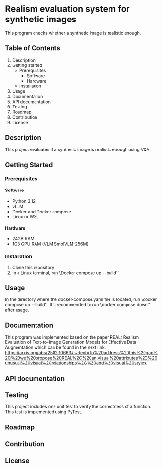 # Realism evaluation system for synthetic images
This program checks whether a synthetic image is realistic enough.

## Table of Contents
1. Description
2. Getting started
    - Prerequisites
        * Software
        * Hardware
    - Installation
4. Usage
5. Documentation
6. API documentation
7. Testing
8. Roadmap
9. Contribution
10. License


## Description
This project evaluates if a synthetic image is realistic enough using VQA.

## Getting Started

### Prerequisites

#### Software
- Python 3.12
- vLLM
- Docker and Docker compose
- Linux or WSL

#### Hardware
- 24GB RAM
- 1GB GPU RAM (VLM SmolVLM-256M)

### Installation
1. Clone this repository
2. In a Linux terminal, run \Docker compose up --build\''


## Usage
In the directory where the docker-compose.yaml file is located, run \docker compose up --build\''.
It's recommended to run \docker compose down\'' after usage.

## Documentation
This program was implemented based on the paper REAL: Realism Evaluation of Text-to-Image Generation Models for Effective Data Augmentation which can be found in the next link: https://arxiv.org/abs/2502.10663#:~:text=To%20address%20this%20gap%2C%20we%20propose%20REAL%2C%20an,visual%20attributes%2C%20unusual%20visual%20relationships%2C%20and%20visual%20styles. 

## API documentation


## Testing
This project includes one unit test to verify the correctness of a function. This test is implemented using PyTest.

## Roadmap


## Contribution


## License
